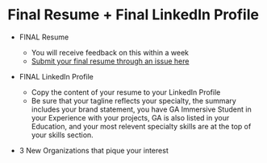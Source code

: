 # Final Resume + Final LinkedIn Profile

- FINAL Resume 
  - You will receive feedback on this within a week
  - [Submit your final resume through an issue here](https://github.com/ga-dc-outcomes/final-resume/blob/master/README.md)
  
- FINAL LinkedIn Profile
  - Copy the content of your resume to your LinkedIn Profile
   - Be sure that your tagline reflects your specialty, the summary includes your brand statement, you have GA Immersive Student in your Experience with your projects, GA is also listed in your Education, and your most relevent specialty skills are at the top of your skills section. 

- 3 New Organizations that pique  your interest
